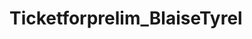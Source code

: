 # Ticketforprelim_BlaiseTyrel
<!DOCTYPE html>
<html>
    <head>
        <title>Welcome</title>
    </head>
    <body>
        <style>
            img{
                width: 10%;
                height: 10%;
            }
            div{
                display: flex;
                justify-content: center;
                align-items: center;

            }
        </style>
    </body>
    <div>
        <img src="gate-clipart-heaven-gates-6.png" alt="" height="100px">
    </div>
    <h1><div style="text-align: center;"> Welcome To my Page</h1>
        <a href="index.html"><div style="text-align: center;"><button style="display: ;">Enter</button>
</html>
<!DOCTYPE html>
<html>
    <head>
        <title>Resume</title>
    </head>
    <body>
        <header>
            <table>
                <tr>
                    <td>
                        <img src="0d270257-dbe1-4476-b79a-f30d8f87ce07.png" height="120px">
                    </td>
                    <td>
                        <h1>BLAISE TYREL B. DAGA</h1>
                    </td>
                </tr>
            </table>
        </header>
        <section>
            <h2>About Me</h2>
            <hr>
            <p>I am a dedicated first-year college student pursuing a Bachelor of Science in Information Systems. Throughout my academic journey, I have consistently demonstrated excellence and a proactive approach to overcoming challenges. My inherent passion for technology, cultivated since childhood, has not only fueled my curiosity but also instilled in me a deep connection to the ever-evolving world of information systems. As a fast learner, I am committed to staying abreast of emerging technologies and leveraging my skills to contribute meaningfully to the field.</p>
        </section>
        <section>
            <hr>
            <a href="Blaise Tyrel B. Daga Resume.pdf" download="Download">
                <center>Download</center>
              </a>
        </section>
    </body>
</html>
